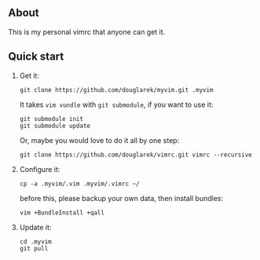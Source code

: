## About

This is my personal vimrc that anyone can get it.

## Quick start

1. Get it:

     ```
     git clone https://github.com/douglarek/myvim.git .myvim
     ```
     It takes `vim vundle` with `git submodule`, if you want to use it:

     ```
     git submodule init
     git submodule update
     ```
     Or, maybe you would love to do it all by one step:
     ```
     git clone https://github.com/douglarek/vimrc.git vimrc --recursive
     ```

2. Configure it:

    ```
    cp -a .myvim/.vim .myvim/.vimrc ~/
    ```
    before this, please backup your own data, then install bundles:
    ```
    vim +BundleInstall +qall
    ```

3. Update it:

    ```
    cd .myvim
    git pull
    ```
